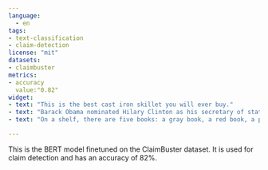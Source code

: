 ```yaml
---
language: 
  - en
tags:
- text-classification
- claim-detection
license: "mit"
datasets:
- claimbuster
metrics:
- accuracy
  value:"0.82"
widget:
- text: "This is the best cast iron skillet you will ever buy."
- text: "Barack Obama nominated Hilary Clinton as his secretary of state on Monday."
- text: "On a shelf, there are five books: a gray book, a red book, a purple book, a blue book, and a black book"

---
```


This is the BERT model finetuned on the ClaimBuster dataset. It is used for claim detection and has an accuracy of 82%.